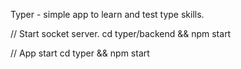 Typer - simple app to learn and test type skills.

// Start socket server.
cd typer/backend && npm start

// App start
cd typer && npm start